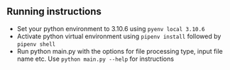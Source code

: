 ## Running instructions

- Set your python environment to 3.10.6 using `pyenv local 3.10.6 `
- Activate python virtual environment using `pipenv install` followed by `pipenv shell`
- Run python main.py with the options for file processing type, input file name etc. Use `python main.py --help` for instructions

